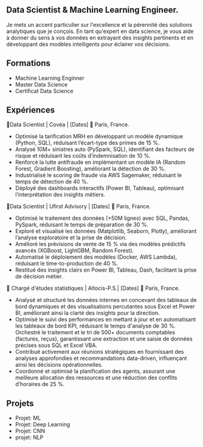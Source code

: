 ## Data Scientist & Machine Learning Engineer.

Je mets un accent particulier sur l'excellence et la pérennité des solutions analytiques que je conçois. En tant qu'expert en data science, je vous aide à donner du sens à vos données en extrayant des insights pertinents et en développant des modèles intelligents pour éclairer vos décisions.
## Formations
- Machine Learning Enginner
- Master Data Science
- Certificat Data Science

## Expériences
🔹Data Scientist | Covéa | [Dates]
📍 Paris, France.
- Optimisé la tarification MRH en développant un modèle dynamique (Python, SQL), réduisant l’écart-type des primes de 15 %.
- Analysé 10M+ sinistres auto (PySpark, SQL), identifiant des facteurs de risque et réduisant les coûts d’indemnisation de 10 %.
- Renforcé la lutte antifraude en implémentant un modèle IA (Random Forest, Gradient Boosting), améliorant la détection de 30 %.
- Industrialisé le scoring de fraude via AWS Sagemaker, réduisant le temps de détection de 40 %.
- Déployé des dashboards interactifs (Power BI, Tableau), optimisant l’interprétation des insights métiers.

🔹Data Scientist | Ufirst Advisory | [Dates]
📍 Paris, France.
- Optimisé le traitement des données (+50M lignes) avec SQL, Pandas, PySpark, réduisant le temps de préparation de 30 %.
- Exploré et visualisé les données (Matplotlib, Seaborn, Plotly), améliorant l’analyse exploratoire et la prise de décision.
- Amélioré les prévisions de vente de 15 % via des modèles prédictifs avancés (XGBoost, LightGBM, Random Forest).
- Automatisé le déploiement des modèles (Docker, AWS Lambda), réduisant le time-to-production de 40 %.
- Restitué des insights clairs en Power BI, Tableau, Dash, facilitant la prise de décision métier.

🔹 Chargé d'études statistiques | Altocis-P.S.| [Dates]
📍 Paris, France.
- Analysé et structuré les données internes en concevant des tableaux de bord dynamiques et des visualisations percutantes sous Excel et Power BI, améliorant ainsi la clarté des insights pour la direction.
- Optimisé le suivi des performances en mettant à jour et en automatisant les tableaux de bord KPI, réduisant le temps d'analyse de 30 %.
Orchestré le traitement et le tri de 500+ documents comptables (factures, reçus), garantissant une extraction et une saisie de données précises sous SQL et Excel VBA.
- Contribué activement aux réunions stratégiques en fournissant des analyses approfondies et recommandations data-driven, influençant ainsi les décisions opérationnelles.
- Coordonné et optimisé la planification des agents, assurant une meilleure allocation des ressources et une réduction des conflits d’horaires de 25 %.

## Projets
- Projet: ML
- Projet: Deep Learning
- Projet: CNN
- projet: NLP

